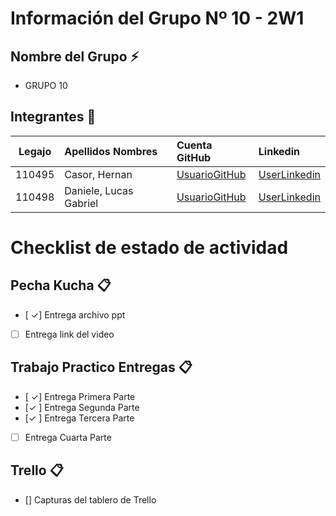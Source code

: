 # Información del Grupo Nº 10 - 2W1


## Nombre del Grupo :zap:

* GRUPO 10


## Integrantes :busts_in_silhouette:

| Legajo| Apellidos Nombres  | Cuenta GitHub | Linkedin
| :------: | :-------- | :-------- | :-------- |
| 110495 | Casor, Hernan  |[UsuarioGitHub](https://github.com/HernanCasor)|[UserLinkedin](https://www.linkedin.com/in/hernan-casor-98280b196/)|
| 110498 | Daniele, Lucas Gabriel  |[UsuarioGitHub](https://github.com/HernanCasor)|[UserLinkedin](https://www.linkedin.com/in/hernan-casor-98280b196/)|



# Checklist de estado de actividad

## Pecha Kucha :clipboard:
- [ ✓] Entrega archivo ppt
- [ ] Entrega link del video

## Trabajo Practico Entregas :clipboard:
- [ ✓] Entrega Primera Parte
- [✓ ] Entrega Segunda Parte
- [✓ ] Entrega Tercera Parte
- [ ] Entrega Cuarta Parte

## Trello :clipboard:
- [] Capturas del tablero de Trello
